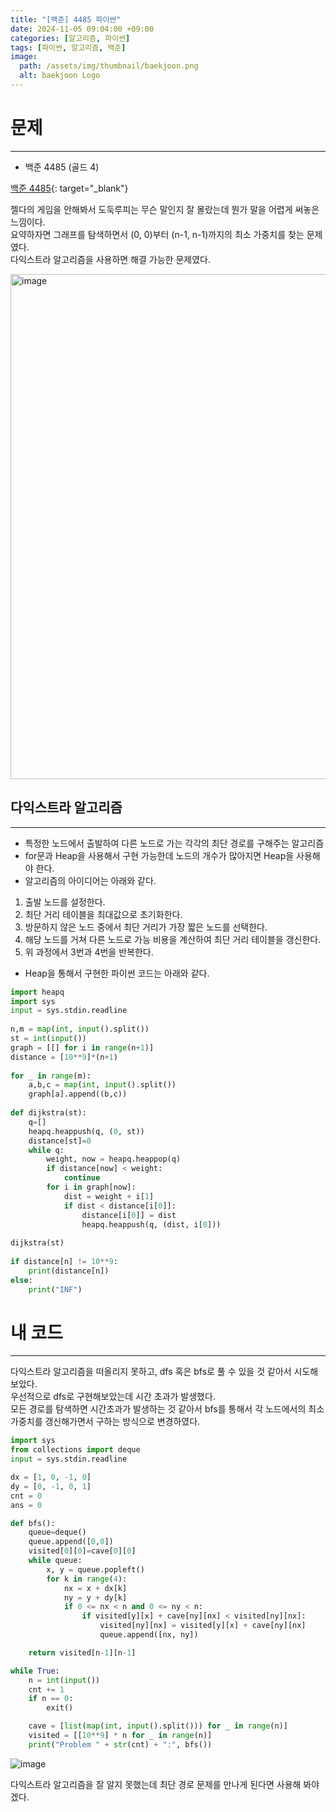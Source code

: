 ```yaml
---
title: "[백준] 4485 파이썬"
date: 2024-11-05 09:04:00 +09:00
categories: [알고리즘, 파이썬]
tags: [파이썬, 알고리즘, 백준]
image:
  path: /assets/img/thumbnail/baekjoon.png
  alt: baekjoon Logo
---
```

# 문제
---
- 백준 4485 (골드 4)

[백준 4485](https://www.acmicpc.net/problem/4485){: target="_blank"}

젤다의 게임을 안해봐서 도둑루피는 무슨 말인지 잘 몰랐는데 뭔가 말을 어렵게 써놓은 느낌이다.   
요약하자면 그래프를 탐색하면서 (0, 0)부터 (n-1, n-1)까지의 최소 가중치를 찾는 문제였다.   
다익스트라 알고리즘을 사용하면 해결 가능한 문제였다.   

<img width="808" alt="image" src="https://github.com/user-attachments/assets/69dabf86-e897-436d-aaf2-0e8355875a92">

## 다익스트라 알고리즘
---
- 특정한 노드에서 출발하여 다른 노드로 가는 각각의 최단 경로를 구해주는 알고리즘
- for문과 Heap을 사용해서 구현 가능한데 노드의 개수가 많아지면 Heap을 사용해야 한다.   
- 알고리즘의 아이디어는 아래와 같다.   
1. 출발 노드를 설정한다.   
2. 최단 거리 테이블을 최대값으로 초기화한다.   
3. 방문하지 않은 노드 중에서 최단 거리가 가장 짧은 노드를 선택한다.   
4. 해당 노드를 거쳐 다른 노드로 가능 비용을 계산하여 최단 거리 테이블을 갱신한다.    
5. 위 과정에서 3번과 4번을 반복한다.    

- Heap을 통해서 구현한 파이썬 코드는 아래와 같다.   

```python
import heapq
import sys
input = sys.stdin.readline
 
n,m = map(int, input().split())
st = int(input())
graph = [[] for i in range(n+1)]
distance = [10**9]*(n+1)
 
for _ in range(m):
    a,b,c = map(int, input().split())
    graph[a].append((b,c))
 
def dijkstra(st):
    q=[]
    heapq.heappush(q, (0, st))
    distance[st]=0
    while q:
        weight, now = heapq.heappop(q)
        if distance[now] < weight:
            continue
        for i in graph[now]:
            dist = weight + i[1]
            if dist < distance[i[0]]:
                distance[i[0]] = dist
                heapq.heappush(q, (dist, i[0]))
 
dijkstra(st)
 
if distance[n] != 10**9:
    print(distance[n])
else:
    print("INF")
```

# 내 코드
---
다익스트라 알고리즘을 떠올리지 못하고, dfs 혹은 bfs로 풀 수 있을 것 같아서 시도해보았다.   
우선적으로 dfs로 구현해보았는데 시간 초과가 발생했다.   
모든 경로를 탐색하면 시간초과가 발생하는 것 같아서 bfs를 통해서 각 노드에서의 최소 가중치를 갱신해가면서 구하는 방식으로 변경하였다.   

```python
import sys
from collections import deque
input = sys.stdin.readline

dx = [1, 0, -1, 0]
dy = [0, -1, 0, 1]
cnt = 0
ans = 0

def bfs():
    queue=deque()
    queue.append([0,0])
    visited[0][0]=cave[0][0]
    while queue:
        x, y = queue.popleft()
        for k in range(4):
            nx = x + dx[k]
            ny = y + dy[k]
            if 0 <= nx < n and 0 <= ny < n:
                if visited[y][x] + cave[ny][nx] < visited[ny][nx]:
                    visited[ny][nx] = visited[y][x] + cave[ny][nx]
                    queue.append([nx, ny])

    return visited[n-1][n-1]

while True:
    n = int(input())
    cnt += 1
    if n == 0:
        exit()

    cave = [list(map(int, input().split())) for _ in range(n)]
    visited = [[10**9] * n for _ in range(n)]
    print("Problem " + str(cnt) + ":", bfs())
```

![image](https://github.com/user-attachments/assets/0956f658-da3c-4c80-ace4-e604a9d9fd53)

다익스트라 알고리즘을 잘 알지 못했는데 최단 경로 문제를 만나게 된다면 사용해 봐야겠다.   
